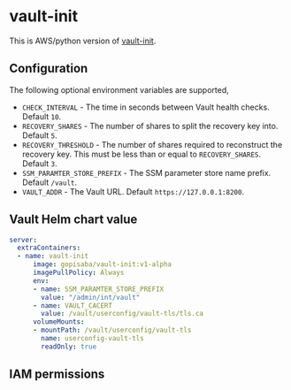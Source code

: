 # vault-init

This is AWS/python version of [vault-init](https://github.com/kelseyhightower/vault-init).

## Configuration

The following optional environment variables are supported,

- `CHECK_INTERVAL` - The time in seconds between Vault health checks. Default `10`.
- `RECOVERY_SHARES` - The number of shares to split the recovery key into. Default `5`.
- `RECOVERY_THRESHOLD` - The number of shares required to reconstruct the recovery key. This must be less than or equal to `RECOVERY_SHARES`. Default `3`.
- `SSM_PARAMTER_STORE_PREFIX` - The SSM parameter store name prefix. Default `/vault`.
- `VAULT_ADDR` - The Vault URL. Default `https://127.0.0.1:8200`.

## Vault Helm chart value

```yaml
server:
  extraContainers:
  - name: vault-init
      image: gopisaba/vault-init:v1-alpha
      imagePullPolicy: Always
      env:
      - name: SSM_PARAMTER_STORE_PREFIX
        value: "/admin/int/vault"
      - name: VAULT_CACERT
        value: /vault/userconfig/vault-tls/tls.ca
      volumeMounts:
      - mountPath: /vault/userconfig/vault-tls
        name: userconfig-vault-tls
        readOnly: true
```

## IAM permissions

```json
```
